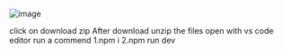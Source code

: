 ![image](https://github.com/santhoshkumarc1707/To-do_list/assets/108746488/80158f90-a4d9-4efc-9ecf-ab194859f19c)


click on download zip
After download unzip the files
open with vs code editor
run a commend 
1.npm i
2.npm run dev

